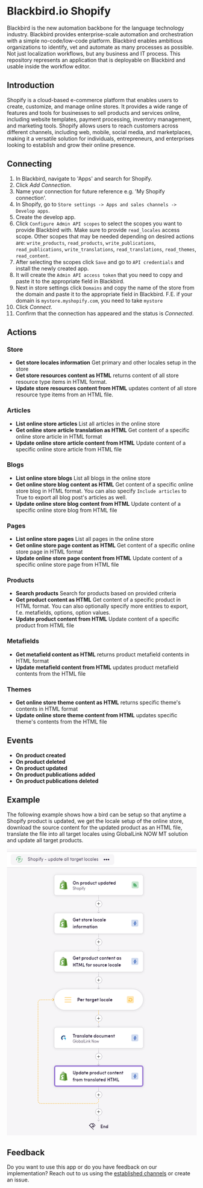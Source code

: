 # Blackbird.io Shopify

Blackbird is the new automation backbone for the language technology industry. Blackbird provides enterprise-scale automation and orchestration with a simple no-code/low-code platform. Blackbird enables ambitious organizations to identify, vet and automate as many processes as possible. Not just localization workflows, but any business and IT process. This repository represents an application that is deployable on Blackbird and usable inside the workflow editor.

## Introduction

<!-- begin docs -->

Shopify is a cloud-based e-commerce platform that enables users to create, customize, and manage online stores. It provides a wide range of features and tools for businesses to sell products and services online, including website templates, payment processing, inventory management, and marketing tools. Shopify allows users to reach customers across different channels, including web, mobile, social media, and marketplaces, making it a versatile solution for individuals, entrepreneurs, and enterprises looking to establish and grow their online presence.

## Connecting

1. In Blackbird, navigate to 'Apps' and search for Shopify.
2. Click _Add Connection_.
3. Name your connection for future reference e.g. 'My Shopify connection'.
4. In Shopify, go to `Store settings -> Apps and sales channels -> Develop apps`.
5. Create the develop app.
6. Click `Configure Admin API scopes` to select the scopes you want to provide Blackbird with. Make sure to provide `read_locales` access scope. Other scopes that may be needed depending on desired actions are: `write_products`, `read_products`, `write_publications`, `read_publications`, `write_translations`, `read_translations`, `read_themes`, `read_content`.
7. After selecting the scopes click `Save` and go to `API credentials` and install the newly created app.
8. It will create the `Admin API access token` that you need to copy and paste it to the appropriate field in Blackbird.
9. Next in store settings click `Domains` and copy the name of the store from the domain and paste it to the appropriate field in Blackbird. F.E. if your domain is `mystore.myshopify.com`, you need to take `mystore`
10. Click _Connect_.
11. Confirm that the connection has appeared and the status is _Connected_. 

## Actions

### Store
- **Get store locales information** Get primary and other locales setup in the store
- **Get store resources content as HTML** returns content of all store resource type items in HTML format.
- **Update store resources content from HTML** updates content of all store resource type items from an HTML file.

### Articles

- **List online store articles** List all articles in the online store
- **Get online store article translation as HTML** Get content of a specific online store article in HTML format
- **Update online store article content from HTML** Update content of a specific online store article from HTML file

### Blogs

- **List online store blogs** List all blogs in the online store
- **Get online store blog content as HTML** Get content of a specific online store blog in HTML format. You can also specify `Include articles` to True to export all blog post's articles as well.
- **Update online store blog content from HTML** Update content of a specific online store blog from HTML file

### Pages

- **List online store pages** List all pages in the online store
- **Get online store page content as HTML** Get content of a specific online store page in HTML format
- **Update online store page content from HTML** Update content of a specific online store page from HTML file

### Products

- **Search products** Search for products based on provided criteria
- **Get product content as HTML** Get content of a specific product in HTML format. You can also optionally specify more entities to export, f.e. metafields, options, option values.
- **Update product content from HTML** Update content of a specific product from HTML file

### Metafields

- **Get metafield content as HTML** returns product metafield contents in HTML format
- **Update metafield content from HTML** updates product metafield contents from the HTML file

### Themes

- **Get online store theme content as HTML** returns specific theme's contents in HTML format
- **Update online store theme content from HTML** updates specific theme's contents from the HTML file

## Events

- **On product created**
- **On product deleted**
- **On product updated**
- **On product publications added**
- **On product publications deleted**

## Example

The following example shows how a bird can be setup so that anytime a Shopify product is updated, we get the locale setup of the online store, download the source content for the updated product as an HTML file, translate the file into all target locales using GlobalLink NOW MT solution and update all target products.

![Sample Bird](image/README/ShopifySampleBird.png)

## Feedback

Do you want to use this app or do you have feedback on our implementation? Reach out to us using the [established channels](https://www.blackbird.io/) or create an issue.

<!-- end docs -->
